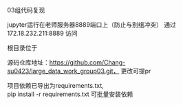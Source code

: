 03组代码复现

jupyter运行在老师服务器8889端口上（防止与别组冲突） 通过 172.18.232.211:8889 访问

根目录位于

源码仓库地址：https://github.com/Chang-su0423/large_data_work_group03.git，      更改可提pr

项目依赖已导出为requirements.txt,           
pip install -r requirements.txt      可批量安装依赖